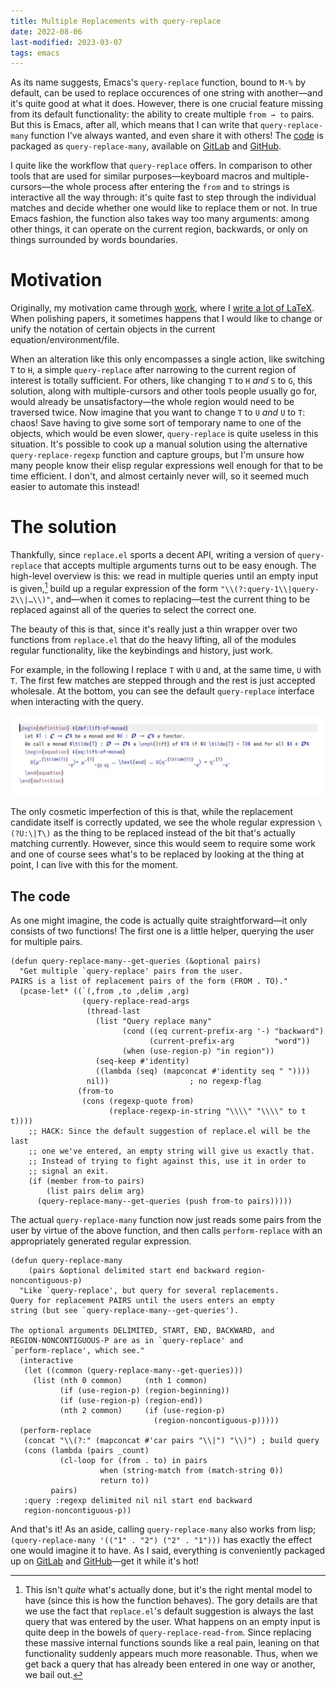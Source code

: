 ```yaml
---
title: Multiple Replacements with query-replace
date: 2022-08-06
last-modified: 2023-03-07
tags: emacs
---
```


As its name suggests, Emacs's `query-replace` function, bound to `M-%` by default, can be used to replace occurences of one string with another—and it's quite good at what it does.
However, there is one crucial feature missing from its default functionality: the ability to create multiple `from → to` pairs.
But this is Emacs, after all, which means that I can write that `query-replace-many` function I've always wanted, and even share it with others!
The [code](#the-code) is packaged as `query-replace-many`, available on [GitLab][gitlab:query-replace-many] and [GitHub][github:query-replace-many].

<!--more-->

I quite like the workflow that `query-replace` offers.  In comparison to
other tools that are used for similar purposes—keyboard macros and
multiple-cursors—the whole process after entering the `from` and `to`
strings is interactive all the way through: it's quite fast to step
through the individual matches and decide whether one would like to
replace them or not.  In true Emacs fashion, the function also takes way
too many arguments: among other things, it can operate on the current
region, backwards, or only on things surrounded by words boundaries.

# Motivation

Originally, my motivation came through [work], where I [write a lot of
LaTeX].  When polishing papers, it sometimes happens that I would like
to change or unify the notation of certain objects in the current
equation/environment/file.

When an alteration like this only encompasses a single action, like
switching `T` to `H`, a simple `query-replace` after narrowing to the
current region of interest is totally sufficient.  For others, like
changing `T` to `H` _and_ `S` to `G`, this solution, along with
multiple-cursors and other tools people usually go for, would already be
unsatisfactory—the whole region would need to be traversed twice.  Now
imagine that you want to change `T` to `U` _and_ `U` to `T`: chaos!
Save having to give some sort of temporary name to one of the objects,
which would be even slower, `query-replace` is quite useless in this
situation.  It's possible to cook up a manual solution using the
alternative `query-replace-regexp` function and capture groups, but I'm
unsure how many people know their elisp regular expressions well enough
for that to be time efficient.  I don't, and almost certainly never
will, so it seemed much easier to automate this instead!

[write a lot of LaTeX]: ./my-phd-workflow.html
[work]: ../../research.html

# The solution

Thankfully, since `replace.el` sports a decent API, writing a version of
`query-replace` that accepts multiple arguments turns out to be easy
enough.  The high-level overview is this: we read in multiple queries
until an empty input is given,[^1] build up a regular expression of the
form `"\\(?:query-1\\|query-2\\|…\\)"`, and—when it comes to
replacing—test the current thing to be replaced against all of the
queries to select the correct one.

The beauty of this is that, since it's really just a thin wrapper over
two functions from `replace.el` that do the heavy lifting, all of the
modules regular functionality, like the keybindings and history, just
work.

For example, in the following I replace `T` with `U` and, at the same
time, `U` with `T`.  The first few matches are stepped through and the
rest is just accepted wholesale.  At the bottom, you can see the default
`query-replace` interface when interacting with the query.

<img class="pure-img"
     src="../images/query-replace/query-replace-many.gif"
     alt="query-replace-many functionality showcase">

The only cosmetic imperfection of this is that, while the replacement
candidate itself is correctly updated, we see the whole regular
expression `\(?U:\|T\)` as the thing to be replaced instead of the bit
that's actually matching currently.  However, since this would seem to
require some work and one of course sees what's to be replaced by
looking at the thing at point, I can live with this for the moment.

## The code

As one might imagine, the code is actually quite straightforward—it only
consists of two functions!  The first one is a little helper, querying
the user for multiple pairs.

``` emacs-lisp
(defun query-replace-many--get-queries (&optional pairs)
  "Get multiple `query-replace' pairs from the user.
PAIRS is a list of replacement pairs of the form (FROM . TO)."
  (pcase-let* ((`(,from ,to ,delim ,arg)
                (query-replace-read-args
                 (thread-last
                   (list "Query replace many"
                         (cond ((eq current-prefix-arg '-) "backward")
                               (current-prefix-arg         "word"))
                         (when (use-region-p) "in region"))
                   (seq-keep #'identity)
                   ((lambda (seq) (mapconcat #'identity seq " "))))
                 nil))                  ; no regexp-flag
               (from-to
                (cons (regexp-quote from)
                      (replace-regexp-in-string "\\\\" "\\\\" to t t))))
    ;; HACK: Since the default suggestion of replace.el will be the last
    ;; one we've entered, an empty string will give us exactly that.
    ;; Instead of trying to fight against this, use it in order to
    ;; signal an exit.
    (if (member from-to pairs)
        (list pairs delim arg)
      (query-replace-many--get-queries (push from-to pairs)))))
```

The actual `query-replace-many` function now just reads some pairs from
the user by virtue of the above function, and then calls
`perform-replace` with an appropriately generated regular expression.

``` emacs-lisp
(defun query-replace-many
    (pairs &optional delimited start end backward region-noncontiguous-p)
  "Like `query-replace', but query for several replacements.
Query for replacement PAIRS until the users enters an empty
string (but see `query-replace-many--get-queries').

The optional arguments DELIMITED, START, END, BACKWARD, and
REGION-NONCONTIGUOUS-P are as in `query-replace' and
`perform-replace', which see."
  (interactive
   (let ((common (query-replace-many--get-queries)))
     (list (nth 0 common)     (nth 1 common)
           (if (use-region-p) (region-beginning))
           (if (use-region-p) (region-end))
           (nth 2 common)     (if (use-region-p)
                                (region-noncontiguous-p)))))
  (perform-replace
   (concat "\\(?:" (mapconcat #'car pairs "\\|") "\\)") ; build query
   (cons (lambda (pairs _count)
           (cl-loop for (from . to) in pairs
                    when (string-match from (match-string 0))
                    return to))
         pairs)
   :query :regexp delimited nil nil start end backward
   region-noncontiguous-p))
```

And that's it!  As an aside, calling `query-replace-many` also works
from lisp; `(query-replace-many '(("1" . "2") ("2" . "1")))` has exactly
the effect one would imagine it to have.  As I said, everything is
conveniently packaged up on [GitLab][gitlab:query-replace-many] and
[GitHub][github:query-replace-many]—get it while it's hot!

[^1]: This isn't _quite_ what's actually done, but it's the right mental
      model to have (since this is how the function behaves).  The gory
      details are that we use the fact that `replace.el`'s default
      suggestion is always the last query that was entered by the user.
      What happens on an empty input is quite deep in the bowels of
      `query-replace-read-from`.  Since replacing these massive internal
      functions sounds like a real pain, leaning on that functionality
      suddenly appears much more reasonable.  Thus, when we get back a
      query that has already been entered in one way or another, we bail
      out.

[github:query-replace-many]: https://github.com/slotThe/query-replace-many
[gitlab:query-replace-many]: https://gitlab.com/slotThe/query-replace-many
